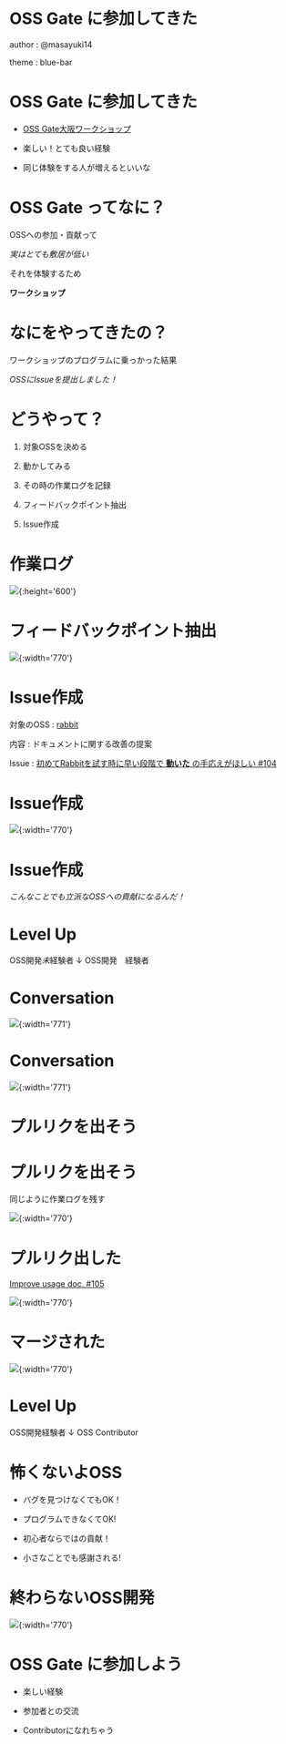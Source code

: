 # OSS Gate に参加してきた

author
:   @masayuki14

theme
:   blue-bar

# OSS Gate に参加してきた

- [OSS Gate大阪ワークショップ](https://oss-gate.doorkeeper.jp/events/56141)

- 楽しい！とても良い経験

- 同じ体験をする人が増えるといいな

# OSS Gate ってなに？

OSSへの参加・貢献って  

*実はとても敷居が低い*  

それを体験するため

**ワークショップ**

# なにをやってきたの？

ワークショップのプログラムに乗っかった結果
  
*OSSにIssueを提出しました！*


# どうやって？

1. 対象OSSを決める

1. 動かしてみる

1. その時の作業ログを記録

1. フィードバックポイント抽出

1. Issue作成

# 作業ログ

![](worklog1.png){:height='600'}

# フィードバックポイント抽出

![](worklog2.png){:width='770'}

# Issue作成

対象のOSS
:   [rabbit](http://rabbit-shocker.org/ja/)

内容
:   ドキュメントに関する改善の提案

Issue
:   [初めてRabbitを試す時に早い段階で **動いた** の手応えがほしい #104](https://github.com/rabbit-shocker/rabbit/issues/104)

# Issue作成

![](issue104-1.png){:width='770'}

# Issue作成

*こんなことでも立派なOSSへの貢献になるんだ！*

# Level Up

OSS開発*未*経験者
                ↓
OSS開発　経験者

# Conversation

![](issue104-2.png){:width='771'}

# Conversation

![](issue104-3.png){:width='771'}


# プルリクを出そう

# プルリクを出そう

同じように作業ログを残す

![](worklog3.png){:width='770'}

# プルリク出した

[Improve usage doc. #105](https://github.com/rabbit-shocker/rabbit/pull/105)

![](pullrequest1.png){:width='770'}

# マージされた

![](pullrequest2.png){:width='770'}

# Level Up

OSS開発経験者
                ↓
OSS Contributor

# 怖くないよOSS

- バグを見つけなくてもOK！

- プログラムできなくてOK!

- 初心者ならではの貢献！

- 小さなことでも感謝される!

# 終わらないOSS開発

![](worklog4.png){:width='770'}

# OSS Gate に参加しよう

- 楽しい経験

- 参加者との交流

- Contributorになれちゃう

